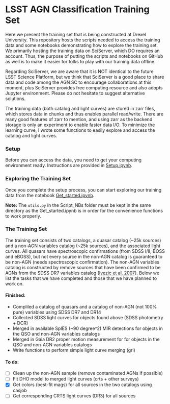 # LSST AGN Classification Training Set
Here we present the training set that is being constructed at Drexel University. This repository hosts the scripts needed to access the training data and some notebooks demonstrating how to explore the training set. We primarily hosting the training data on SciServer, which DO requires an account. Thus, the purpose of putting the scripts and notebooks on GitHub as well is to make it easier for folks to play with our training data offline.

Regarding SciServer, we are aware that it is NOT identical to the future LSST Science Platform, but we think that SciServer is a good place to share data and code among the AGN SC to encourage collaborations at this moment, plus SciServer provides free computing resource and also adopts Jupyter environment. Please do not hesitate to suggest alternative solutions.

The training data (both catalog and light curves) are stored in zarr files, which stores data in chunks and thus enables parallel read/write. There are many good features of zarr to mention, and using zarr as the backend storage is only an experiment to enable faster data I/O. To minimize the learning curve, I wrote some functions to easily explore and access the catalog and light curves.

### Setup
Before you can access the data, you need to get your computing environment ready. Instructions are provided in [Setup.ipynb](Script_NBs/Setup.ipynb).

### Exploring the Training Set
Once you complete the setup process, you can start exploring our training data from the notebook [Get_started.ipynb](Script_NBs/Get_started.ipynb).

**Note:** The `utils.py` in the Script_NBs folder must be kept in the same directory as the Get_started.ipynb is in order for the convenience functions to work properly.

### The Training Set
The training set consists of two catalogs, a quasar catalog (~25k sources) and a non-AGN variables catalog (~25k sources), and the associated light curves. All quasars have spectroscopic confirmations (from SDSS I/II, BOSS and eBOSS), but not every source in the non-AGN catalog is guaranteed to be non-AGN (needs spectroscopic confirmation). The non-AGN variables catalog is constructed by remove sources that have been confirmed to be AGNs from the SDSS DR7 variables catalog ([Ivezic et al. 2007](http://faculty.washington.edu/ivezic/sdss/catalogs/S82variables.html)). Below we list the tasks that we have completed and those that we have planned to work on. 



#### Finished:
- Compliled a catalog of quasars and a catalog of non-AGN (not 100% pure) variables using SDSS DR7 and DR14
- Collected SDSS light curves for objects found above (SDSS photometry + DCR)
- Merged in available SpIES (~90 degree^2) MIR detections for objects in the QSO and non-AGN variables catalogs
- Merged in Gaia DR2 proper motion measurement for for objects in the QSO and non-AGN variables catalogs
- Write functions to perform simple light curve merging (gri)

#### To do:
- [ ] Clean up the non-AGN sample (remove contaminated AGNs if possible)
- [ ] Fit DHO model to merged light curves (crts + other surveys)
- [x] Get colors (best-fit mags) for all sources in the two catalogs using casjob
- [ ] Get corresponding CRTS light curves (DR3) for all sources
